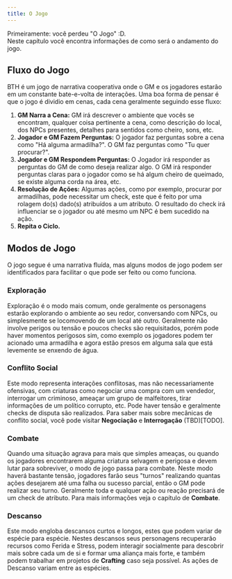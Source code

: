 ```yaml
---
title: O Jogo
---
```


Primeiramente: você perdeu "O Jogo" :D.  
Neste capítulo você encontra informações de como será o andamento do jogo.

## Fluxo do Jogo
BTH é um jogo de narrativa cooperativa onde o GM e os jogadores estarão em um constante bate-e-volta de interações. Uma boa forma de pensar é que o jogo é dividio em cenas, cada cena geralmente seguindo esse fluxo:

1. **GM Narra a Cena:** GM irá descrever o ambiente que vocês se encontram, qualquer coisa pertinente a cena, como descrição do local, dos NPCs presentes, detalhes para sentidos como cheiro, sons, etc.
2. **Jogador e GM Fazem Perguntas:** O jogador faz perguntas sobre a cena como "Há alguma armadilha?". O GM faz perguntas como "Tu quer procurar?".
3. **Jogador e GM Respondem Perguntas:** O Jogador irá responder as perguntas do GM de como deseja realizar algo. O GM irá responder perguntas claras para o jogador como se há algum cheiro de queimado, se existe alguma corda na área, etc.
4. **Resolução de Ações:** Algumas ações, como por exemplo, procurar por armadilhas, pode necessitar um check, este que é feito por uma rolagem do(s) dado(s) atribuídos a um atributo. O resultado do check irá influenciar se o jogador ou até mesmo um NPC é bem sucedido na ação.
5. **Repita o Ciclo.**

## Modos de Jogo
O jogo segue é uma narrativa fluída, mas alguns modos de jogo podem ser identificados para facilitar o que pode ser feito ou como funciona.

### Exploração
Exploração é o modo mais comum, onde geralmente os personagens estarão explorando o ambiente ao seu redor, conversando com NPCs, ou simplesmente se locomovendo de um local até outro. Geralmente não involve perigos ou tensão e poucos checks são requisitados, porém pode haver momentos perigosos sim, como exemplo os jogadores podem ter acionado uma armadilha e agora estão presos em alguma sala que está levemente se enxendo de água.

### Conflito Social
Este modo representa interações conflitosas, mas não necessariamente ofensivas, com criaturas como negociar uma compra com um vendedor, interrogar um criminoso, ameaçar um grupo de malfeitores, tirar informações de um político corrupto, etc. Pode haver tensão e geralmente checks de disputa são realizados. Para saber mais sobre mecânicas de conflito social, você pode visitar **Negociação** e **Interrogação** (TBD)[TODO].

### Combate
Quando uma situação agrava para mais que simples ameaças, ou quando os jogadores encontrarem alguma criatura selvagem e perigosa e devem lutar para sobreviver, o modo de jogo passa para combate. Neste modo haverá bastante tensão, jogadores farão seus "turnos" realizando quantas ações desejarem até uma falha ou sucesso parcial, então o GM pode realizar seu turno. Geralmente toda e qualquer ação ou reação precisará de um check de atributo. Para mais informações veja o capítulo de **Combate**.

### Descanso
Este modo engloba descansos curtos e longos, estes que podem variar de espécie para espécie. Nestes descansos seus personagens recuperarão recursos como Ferida e Stress, podem interagir socialmente para descobrir mais sobre cada um de si e formar uma aliança mais forte, e também podem trabalhar em projetos de **Crafting** caso seja possível. As ações de Descanso variam entre as espécies.

